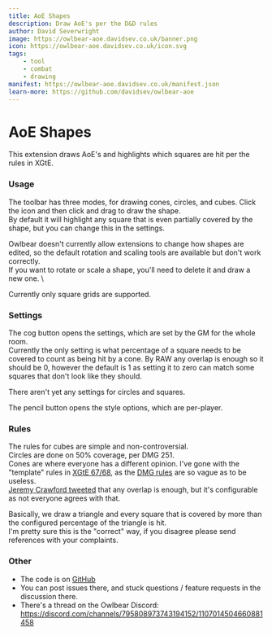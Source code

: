 ```yaml
---
title: AoE Shapes
description: Draw AoE's per the D&D rules
author: David Severwright
image: https://owlbear-aoe.davidsev.co.uk/banner.png
icon: https://owlbear-aoe.davidsev.co.uk/icon.svg
tags:
    - tool
    - combat
    - drawing
manifest: https://owlbear-aoe.davidsev.co.uk/manifest.json
learn-more: https://github.com/davidsev/owlbear-aoe
---
```


# AoE Shapes

This extension draws AoE's and highlights which squares are hit per the rules in XGtE.

### Usage

The toolbar has three modes, for drawing cones, circles, and cubes. Click the icon and then click and drag to draw the
shape. \
By default it will highlight any square that is even partially covered by the shape, but you can change this in the
settings.

Owlbear doesn't currently allow extensions to change how shapes are edited, so the default rotation and scaling tools
are available but don't work correctly. \
If you want to rotate or scale a shape, you'll need to delete it and draw a new one. \

Currently only square grids are supported.

### Settings

The cog button opens the settings, which are set by the GM for the whole room. \
Currently the only setting is what percentage of a square needs to be covered to count as being hit by a cone. By RAW
any overlap is enough so it should be 0, however the default is 1 as setting it to zero can match some squares that
don't look like they should.

There aren't yet any settings for circles and squares.

The pencil button opens the style options, which are per-player.

### Rules

The rules for cubes are simple and non-controversial.\
Circles are done on 50% coverage, per DMG 251.\
Cones are where everyone has a different opinion. I've gone with the "template" rules
in [XGtE 67/68](https://www.dndbeyond.com/sources/xgte/dungeon-masters-tools#Spellcasting), as
the [DMG rules](https://www.dndbeyond.com/sources/dmg/running-the-game#AreasofEffect) are so vague as to be useless.\
[Jeremy Crawford tweeted](https://twitter.com/JeremyECrawford/status/774037607097311232) that any overlap is enough, but
it's configurable as not everyone agrees with that.

Basically, we draw a triangle and every square that is covered by more than the configured percentage of the triangle is
hit. \
I'm pretty sure this is the "correct" way, if you disagree please send references with your complaints.

### Other

- The code is on [GitHub](https://github.com/davidsev/owlbear-aoe)
- You can post issues there, and stuck questions / feature requests in the discussion there.
- There's a thread on the Owlbear Discord: https://discord.com/channels/795808973743194152/1107014504660881458

